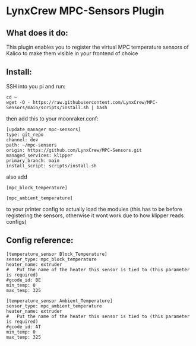 # LynxCrew MPC-Sensors Plugin

## What does it do:
This plugin enables you to register the virtual MPC temperature sensors of Kalico
to make them visible in your frontend of choice

## Install:
SSH into you pi and run:
```
cd ~
wget -O - https://raw.githubusercontent.com/LynxCrew/MPC-Sensors/main/scripts/install.sh | bash
```

then add this to your moonraker.conf:
```
[update_manager mpc-sensors]
type: git_repo
channel: dev
path: ~/mpc-sensors
origin: https://github.com/LynxCrew/MPC-Sensors.git
managed_services: klipper
primary_branch: main
install_script: scripts/install.sh
```

also add
```
[mpc_block_temperature]

[mpc_ambient_temperature]
```
to your printer config to actually load the modules (this has to be before registering the sensors, otherwise it wont work due to how klipper reads configs)

## Config reference:
```
[temperature_sensor Block_Temperature]
sensor_type: mpc_block_temperature
heater_name: extruder
#   Put the name of the heater this sensor is tied to (this parameter is required)
#gcode_id: BE
min_temp: 0
max_temp: 325

[temperature_sensor Ambient_Temperature]
sensor_type: mpc_ambient_temperature
heater_name: extruder
#   Put the name of the heater this sensor is tied to (this parameter is required)
#gcode_id: AT
min_temp: 0
max_temp: 325
